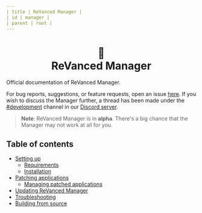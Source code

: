 ```yaml
---
| title | ReVanced Manager |
| id | manager |
| parent | root |
---
```



<h1 align="center">
   💊 
   <br/>
   ReVanced Manager
</h1>

Official documentation of ReVanced Manager.

For bug reports, suggestions, or feature requests, open an issue [here](https://github.com/revanced/revanced-manager/issues/new/choose). If you wish to discuss the Manager further, a thread has been made under the [#development](https://discord.com/channels/952946952348270622/1002922226443632761) channel in our [Discord server](https://revanced.app/discord).

> **Note**: ReVanced Manager is in **alpha**. There's a big chance that the Manager may not work at all for you. 


## Table of contents
* [Setting up](./setting-up.md)
   * [Requirements](./setting-up.md#requirements)
   * [Installation](./setting-up.md#installation)
* [Patching applications](./patching-applications.md)
   * [Managing patched applications](./patching-applications.md#managing-patched-applications)
* [Updating ReVanced Manager](./updating-revanced-manager.md)
* [Troubleshooting](./troubleshooting.md)
* [Building from source](./building-from-source.md)
